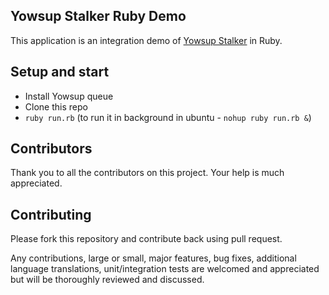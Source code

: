 ## Yowsup Stalker Ruby Demo

This application is an integration demo of [Yowsup Stalker](https://github.com/spkprav/yowsup-stalker) in Ruby.

## Setup and start
- Install Yowsup queue
- Clone this repo
- `ruby run.rb` (to run it in background in ubuntu - `nohup ruby run.rb &`)

## Contributors

Thank you to all the contributors on this project. Your help is much appreciated.


## Contributing

Please fork this repository and contribute back using pull request.

Any contributions, large or small, major features, bug fixes, additional language translations, unit/integration tests are welcomed and appreciated but will be thoroughly reviewed and discussed.
